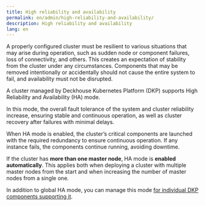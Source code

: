 ```yaml
---
title: High reliability and availability
permalink: en/admin/high-reliability-and-availability/
description: High reliability and availability
lang: en
---
```


A properly configured cluster must be resilient to various situations that may arise during operation,
such as sudden node or component failures, loss of connectivity, and others.
This creates an expectation of stability from the cluster under any circumstances.
Components that may be removed intentionally or accidentally should not cause the entire system to fail,
and availability must not be disrupted.

A cluster managed by Deckhouse Kubernetes Platform (DKP) supports High Reliability and Availability (HA) mode.

In this mode, the overall fault tolerance of the system and cluster reliability increase,
ensuring stable and continuous operation, as well as cluster recovery after failures with minimal delays.

When HA mode is enabled,
the cluster’s critical components are launched with the required redundancy to ensure continuous operation.
If any instance fails, the components continue running, avoiding downtime.

If the cluster has **more than one master node**, HA mode is **enabled automatically**.
This applies both when deploying a cluster with multiple master nodes from the start
and when increasing the number of master nodes from a single one.

In addition to global HA mode,
you can manage this mode [for individual DKP components supporting it](./enable.html#enabling-ha-mode-for-individual-components).
